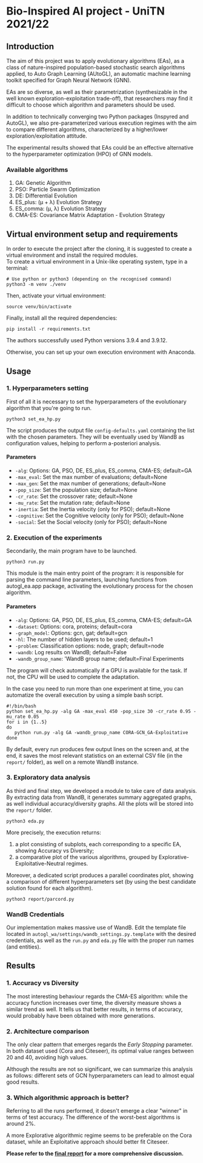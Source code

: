 # Bio-Inspired AI project - UniTN 2021/22

## Introduction

The aim of this project was to apply evolutionary algorithms (EAs), as a class of nature-inspired 
population-based stochastic search algorithms applied, to Auto Graph Learning (AUtoGL), an automatic machine 
learning toolkit specified for Graph Neural Network (GNN).

EAs are so diverse, as well as their parametrization (synthesizable in the well known exploration-exploitation 
trade-off), that researchers may find it difficult to choose which algorithm and parameters should be used.

In addition to technically converging two Python packages (Inspyred and AutoGL), we also pre-parameterized various 
execution regimes with the aim to compare different algorithms, characterized by a higher/lower exploration/exploitation 
attitude.

The experimental results showed that EAs could be an effective alternative to the hyperparameter optimization (HPO) of 
GNN models.

### Available algorithms

1. GA: Genetic Algorithm
2. PSO: Particle Swarm Optimization
3. DE: Differential Evolution
4. ES_plus: (μ + λ) Evolution Strategy
5. ES_comma: (μ, λ) Evolution Strategy
6. CMA-ES: Covariance Matrix Adaptation - Evolution Strategy

## Virtual environment setup and requirements

In order to execute the project after the cloning, it is suggested to create a virtual environment and install the 
required modules.  
To create a virtual environment in a Unix-like operating system, type in a terminal:

```
# Use python or python3 (depending on the recognised command)
python3 -m venv ./venv
```

Then, activate your virtual environment:

```
source venv/bin/activate
```

Finally, install all the required dependencies:

```
pip install -r requirements.txt
```

The authors successfully used Python versions 3.9.4 and 3.9.12.

Otherwise, you can set up your own execution environment with Anaconda.

## Usage

### 1. Hyperparameters setting

First of all it ìs necessary to set the hyperparameters of the evolutionary algorithm that you're going to run. 

```
python3 set_ea_hp.py
```

The script produces the output file `config-defaults.yaml` containing the list with the chosen parameters. They will be 
eventually used by WandB as configuration values, helping to perform a-posteriori analysis.

#### Parameters

* `-alg`: Options: GA, PSO, DE, ES_plus, ES_comma, CMA-ES; default=GA
* `-max_eval`: Set the max number of evaluations; default=None
* `-max_gen`: Set the max number of generations; default=None
* `-pop_size`: Set the population size; default=None
* `-cr_rate`: Set the crossover rate; default=None
* `-mu_rate`: Set the mutation rate; default=None
* `-inertia`: Set the Inertia velocity (only for PSO); default=None
* `-cognitive`: Set the Cognitive velocity (only for PSO); default=None
* `-social`: Set the Social velocity (only for PSO); default=None

### 2. Execution of the experiments

Secondarily, the main program have to be launched.

```
python3 run.py
```

This module is the main entry point of the program: it is responsible for parsing the command line parameters, launching
functions from autogl_ea.app package, activating the evolutionary process for the chosen algorithm.

#### Parameters

* `-alg`: Options: GA, PSO, DE, ES_plus, ES_comma, CMA-ES; default=GA
* `-dataset`: Options: cora, proteins; default=cora
* `-graph_model`: Options: gcn, gat; default=gcn
* `-hl`: The number of hidden layers to be used; default=1
* `-problem`: Classification options: node, graph; default=node
* `-wandb`: Log results on WandB; default=False
* `-wandb_group_name`: 'WandB group name; default=Final Experiments

The program will check automatically if a GPU is available for the task. If not, the CPU will be used to complete the 
adaptation.

In the case you need to run more than one experiment at time, you can automatize the overall execution by using a simple 
bash script.

```
#!/bin/bash
python set_ea_hp.py -alg GA -max_eval 450 -pop_size 30 -cr_rate 0.95 -mu_rate 0.05
for i in {1..5}
do
   python run.py -alg GA -wandb_group_name CORA-GCN_GA-Exploitative
done
```

By default, every run produces few output lines on the screen and, at the end, it saves the most relevant statistics on 
an external CSV file (in the `report/` folder), as well on a remote WandB instance.

### 3. Exploratory data analysis

As third and final step, we developed a module to take care of data analysis. By extracting data from WandB, it 
generates summary aggregated graphs, as well individual accuracy/diversity graphs. 
All the plots will be stored into the `report/` folder.

```
python3 eda.py
```

More precisely, the execution returns:
1. a plot consisting of subplots, each corresponding to a specific EA, showing Accuracy vs Diversity;
2. a comparative plot of the various algorithms, grouped by Explorative-Exploitative-Neutral regimes.

Moreover, a dedicated script produces a parallel coordinates plot, showing a comparison of different 
hyperparameters set (by using the best candidate solution found for each algorithm).

```
python3 report/parcord.py
```

### WandB Credentials

Our implementation makes massive use of WandB. Edit the template file located in `autogl_wa/settings/wandb_settings.py.template` 
with the desired credentials, as well as the `run.py` and `eda.py` file with the proper run names (and entities).

## Results

### 1. Accuracy vs Diversity

The most interesting behaviour regards the CMA-ES algorithm: while the accuracy function increases over time, 
the diversity measure shows a similar trend as well. It tells us that better results, in terms of accuracy, would
probably have been obtained with more generations.

### 2. Architecture comparison

The only clear pattern that emerges regards the *Early Stopping* parameter. In both dataset used (Cora and Citeseer), 
its optimal value ranges between 20 and 40, avoiding high values.

Although the results are not so significant, we can summarize this analysis as follows:
different sets of GCN hyperparameters can lead to almost equal good results.

### 3. Which algorithmic approach is better?

Referring to all the runs performed, it doesn't emerge a clear "winner" in terms of test accuracy.
The difference of the worst-best algorithms is around 2%.

A more Explorative algorithmic regime seems to be preferable on the Cora dataset, while an Exploitative approach should 
better fit Citeseer.

**Please refer to the [final report](https://github.com/s-pardox/Bio-AI-project/tree/main/report) for a more 
comprehensive discussion.**
